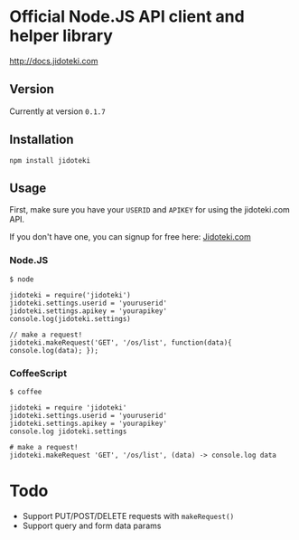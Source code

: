 # Official Node.JS API client and helper library

http://docs.jidoteki.com

## Version

Currently at version `0.1.7`

## Installation

`npm install jidoteki`

## Usage

First, make sure you have your `USERID` and `APIKEY` for using the jidoteki.com API.

If you don't have one, you can signup for free here: [Jidoteki.com](https://jidoteki.com)

### Node.JS

```
$ node

jidoteki = require('jidoteki')
jidoteki.settings.userid = 'youruserid'
jidoteki.settings.apikey = 'yourapikey'
console.log(jidoteki.settings)

// make a request!
jidoteki.makeRequest('GET', '/os/list', function(data){ console.log(data); });
```

### CoffeeScript

```
$ coffee

jidoteki = require 'jidoteki'
jidoteki.settings.userid = 'youruserid'
jidoteki.settings.apikey = 'yourapikey'
console.log jidoteki.settings

# make a request!
jidoteki.makeRequest 'GET', '/os/list', (data) -> console.log data
```

# Todo

* Support PUT/POST/DELETE requests with `makeRequest()`
* Support query and form data params
